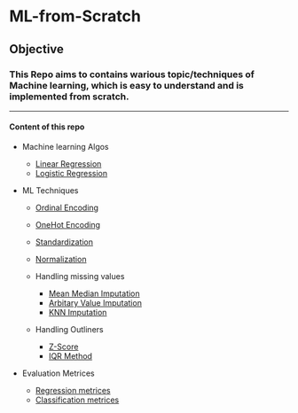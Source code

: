 # ML-from-Scratch


## Objective 
### This Repo aims to contains warious topic/techniques of Machine learning, which is easy to understand and is implemented from scratch.

------------------------------------------------------------------------------------------------------------
#### Content of this repo

 - Machine learning Algos
    - [Linear Regression](https://github.com/Aditya-171/ML-from-Scratch/tree/main/Linear%20Regression)
    - [Logistic Regression](https://github.com/Aditya-171/ML-from-Scratch/tree/main/Logistic%20Regression)
    
 - ML Techniques
     - [Ordinal Encoding](https://github.com/Aditya-171/ML-from-Scratch/tree/main/Various%20ML%20Techniques/Ordinal%20Encoding)
     - [OneHot Encoding](https://github.com/Aditya-171/ML-from-Scratch/tree/main/Various%20ML%20Techniques/One-Hot%20Encoding)
     - [Standardization](https://github.com/Aditya-171/ML-from-Scratch/tree/main/Various%20ML%20Techniques/Standardization)
     - [Normalization](https://github.com/Aditya-171/ML-from-Scratch/tree/main/Various%20ML%20Techniques/Normalization)
     - Handling missing values 
          - [Mean Median Imputation](https://github.com/Aditya-171/ML-from-Scratch/tree/main/Various%20ML%20Techniques/Handling%20missing%20values/Mean_Median_Imputation)
          - [Arbitary Value Imputation](https://github.com/Aditya-171/ML-from-Scratch/tree/main/Various%20ML%20Techniques/Handling%20missing%20values/Arbitrary%20Value%20Imputation)
          - [KNN Imputation](https://github.com/Aditya-171/ML-from-Scratch/tree/main/Various%20ML%20Techniques/Handling%20missing%20values/KNN%20Imputation)

     - Handling Outliners
          - [Z-Score](https://github.com/Aditya-171/ML-from-Scratch/tree/main/Various%20ML%20Techniques/Handling%20Outliners/Z-Score)
          - [IQR Method](https://github.com/Aditya-171/ML-from-Scratch/tree/main/Various%20ML%20Techniques/Handling%20Outliners/IQR%20Method)
 - Evaluation Metrices
      - [Regression metrices](https://github.com/Aditya-171/ML-from-Scratch/tree/main/Evaluation%20Metrics/Regression%20metrics)
      - [Classification metrices](https://github.com/Aditya-171/ML-from-Scratch/tree/main/Evaluation%20Metrics/Classification%20metrics)
   

